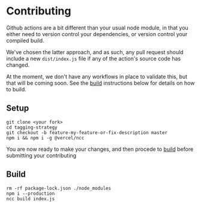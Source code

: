 # Contributing

Github actions are a bit different than your usual node module, in that
you either need to version control your dependencies, or version control
your compiled build.

We've chosen the latter approach, and as such, any pull request should include a new
`dist/index.js` file if any of the action's source code has changed.

At the moment, we don't have any workflows in place to validate this, but that will
be coming soon. See the [build](#build) instructions below for details on how to build.

## Setup

```
git clone <your fork>
cd tagging-strategy
git checkout -b feature-my-feature-or-fix-description master
npm i && npm i -g @vercel/ncc
```
You are now ready to make your changes, and then procede to [build](#build) before
submitting your contributing

## Build

```
rm -rf package-lock.json ./node_modules
npm i --production
ncc build index.js
```
